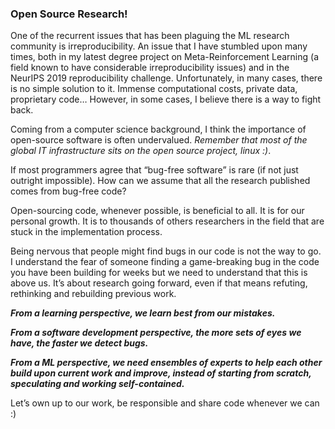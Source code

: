 ### Open Source Research!

One of the recurrent issues that has been plaguing the ML research community is irreproducibility. An issue that I have stumbled upon many times, both in my latest degree project on Meta-Reinforcement Learning (a field known to have considerable irreproducibility issues) and in the NeurIPS 2019 reproducibility challenge. Unfortunately, in many cases, there is no simple solution to it. Immense computational costs, private data, proprietary code…
However, in some cases, I believe there is a way to fight back.

Coming from a computer science background, I think the importance of open-source software is often undervalued. _Remember that most of the global IT infrastructure sits on the open source project, linux :)_. 

If most programmers agree that “bug-free software” is rare (if not just outright impossible). How can we assume that all the research published comes from bug-free code? 

Open-sourcing code, whenever possible, is beneficial to all. It is for our personal growth. It is to thousands of others researchers in the field that are stuck in the implementation process.

Being nervous that people might find bugs in our code is not the way to go. I understand the fear of someone finding a game-breaking bug in the code you have been building for weeks but we need to understand that this is above us. It’s about research going forward, even if that means refuting, rethinking and rebuilding previous work.

***From a learning perspective, we learn best from our mistakes.***

***From a software development perspective, the more sets of eyes we have, the faster we detect bugs.***

***From a ML perspective, we need ensembles of experts to help each other build upon current work and improve, instead of starting from scratch, speculating and working self-contained.***

Let’s own up to our work, be responsible and share code whenever we can :)
